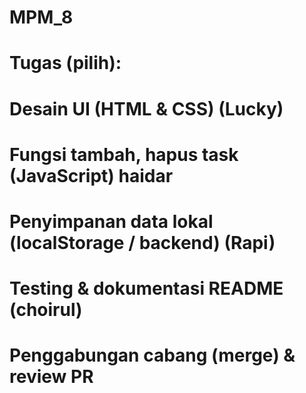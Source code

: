 # MPM_8

# Tugas (pilih):
# Desain UI (HTML & CSS) (Lucky)
# Fungsi tambah, hapus task (JavaScript) haidar
# Penyimpanan data lokal (localStorage / backend) (Rapi)
# Testing & dokumentasi README (choirul)
# Penggabungan cabang (merge) & review PR
